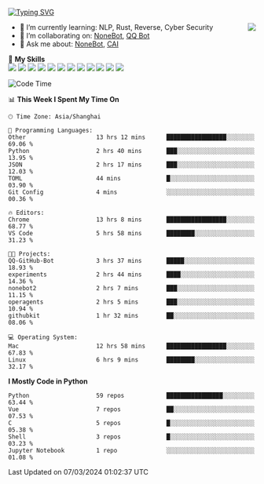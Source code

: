 [![Typing SVG](https://readme-typing-svg.herokuapp.com?size=25&duration=2500&color=8C43EA&vCenter=true&width=200&height=40&lines=Hi+there+%F0%9F%91%8B%F0%9F%8F%BB;I'm+yanyongyu)](https://git.io/typing-svg)

<a href="#">
  <img align="right" src="https://github-readme-stats.vercel.app/api?username=yanyongyu&count_private=true&show_icons=true&bg_color=15,f2f7fd,E0EAFC" />
</a>

- 🌱 I’m currently learning: NLP, Rust, Reverse, Cyber Security
- 👯 I’m collaborating on: [NoneBot](https://github.com/nonebot), [QQ Bot](https://github.com/Mrs4s/go-cqhttp)
- 💬 Ask me about: [NoneBot](https://github.com/nonebot), [CAI](https://github.com/cscs181/CAI)

🌟 **My Skills**  
![](https://img.shields.io/badge/-Python-3e74a2?style=flat-square&logo=Python&logoColor=fff)
![](https://img.shields.io/badge/-TypeScript-3178C6?style=flat-square&logo=TypeScript&logoColor=fff)
![](https://img.shields.io/badge/-Vue-4fc08d?style=flat-square&logo=Vue.js&logoColor=fff)
![](https://img.shields.io/badge/-React-2d98ce?style=flat-square&logo=React&logoColor=fff)
![](https://img.shields.io/badge/-FastAPI-009688?style=flat-square&logo=FastAPI&logoColor=fff)
![](https://img.shields.io/badge/-Linux-000000?style=flat-square&logo=Linux&logoColor=fff)
![](https://img.shields.io/badge/-Docker-2496ED?style=flat-square&logo=Docker&logoColor=fff)
![](https://img.shields.io/badge/-Kubernetes-326CE5?style=flat-square&logo=Kubernetes&logoColor=fff)
![](https://img.shields.io/badge/-GitHub%20Actions-2088FF?style=flat-square&logo=GitHubActions&logoColor=fff)
![](https://img.shields.io/badge/-PostgreSQL-4169E1?style=flat-square&logo=PostgreSQL&logoColor=fff)
![](https://img.shields.io/badge/-Redis-DC382D?style=flat-square&logo=Redis&logoColor=fff)
![](https://img.shields.io/badge/-MongoDB-47A248?style=flat-square&logo=MongoDB&logoColor=fff)

<!--START_SECTION:waka-->
![Code Time](http://img.shields.io/badge/Code%20Time-5%2C878%20hrs%2018%20mins-blue)

📊 **This Week I Spent My Time On** 

```text
🕑︎ Time Zone: Asia/Shanghai

💬 Programming Languages: 
Other                    13 hrs 12 mins      █████████████████░░░░░░░░   69.06 % 
Python                   2 hrs 40 mins       ███░░░░░░░░░░░░░░░░░░░░░░   13.95 % 
JSON                     2 hrs 17 mins       ███░░░░░░░░░░░░░░░░░░░░░░   12.03 % 
TOML                     44 mins             █░░░░░░░░░░░░░░░░░░░░░░░░   03.90 % 
Git Config               4 mins              ░░░░░░░░░░░░░░░░░░░░░░░░░   00.36 % 

🔥 Editors: 
Chrome                   13 hrs 8 mins       █████████████████░░░░░░░░   68.77 % 
VS Code                  5 hrs 58 mins       ████████░░░░░░░░░░░░░░░░░   31.23 % 

🐱‍💻 Projects: 
QQ-GitHub-Bot            3 hrs 37 mins       █████░░░░░░░░░░░░░░░░░░░░   18.93 % 
experiments              2 hrs 44 mins       ████░░░░░░░░░░░░░░░░░░░░░   14.36 % 
nonebot2                 2 hrs 7 mins        ███░░░░░░░░░░░░░░░░░░░░░░   11.15 % 
operagents               2 hrs 5 mins        ███░░░░░░░░░░░░░░░░░░░░░░   10.94 % 
githubkit                1 hr 32 mins        ██░░░░░░░░░░░░░░░░░░░░░░░   08.06 % 

💻 Operating System: 
Mac                      12 hrs 58 mins      █████████████████░░░░░░░░   67.83 % 
Linux                    6 hrs 9 mins        ████████░░░░░░░░░░░░░░░░░   32.17 % 
```

**I Mostly Code in Python** 

```text
Python                   59 repos            ████████████████░░░░░░░░░   63.44 % 
Vue                      7 repos             ██░░░░░░░░░░░░░░░░░░░░░░░   07.53 % 
C                        5 repos             █░░░░░░░░░░░░░░░░░░░░░░░░   05.38 % 
Shell                    3 repos             █░░░░░░░░░░░░░░░░░░░░░░░░   03.23 % 
Jupyter Notebook         1 repo              ░░░░░░░░░░░░░░░░░░░░░░░░░   01.08 % 
```




 Last Updated on 07/03/2024 01:02:37 UTC
<!--END_SECTION:waka-->
